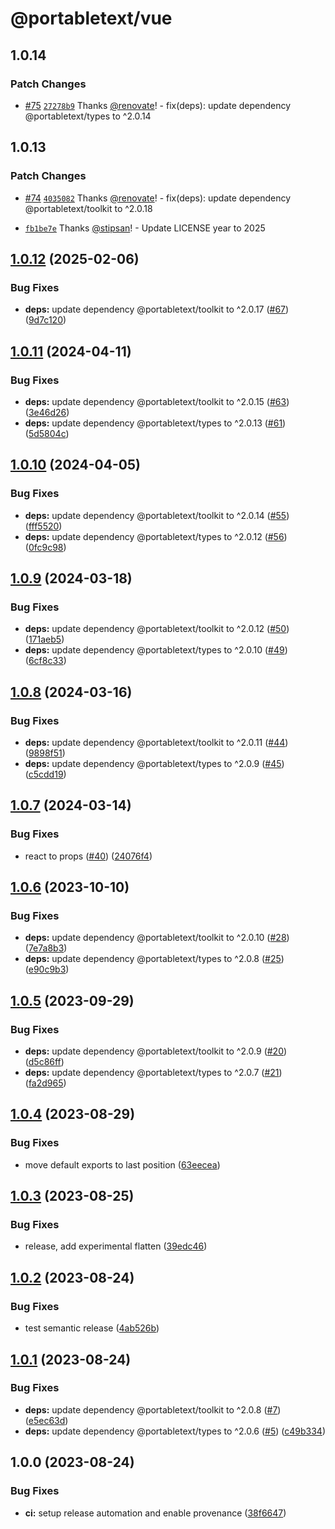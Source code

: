 # @portabletext/vue

## 1.0.14

### Patch Changes

- [#75](https://github.com/portabletext/vue-portabletext/pull/75) [`27278b9`](https://github.com/portabletext/vue-portabletext/commit/27278b9e43b222b775f9003892c2bfa14fbfac77) Thanks [@renovate](https://github.com/apps/renovate)! - fix(deps): update dependency @portabletext/types to ^2.0.14

## 1.0.13

### Patch Changes

- [#74](https://github.com/portabletext/vue-portabletext/pull/74) [`4035082`](https://github.com/portabletext/vue-portabletext/commit/40350829c25c55ea510da108e43565a4d590c139) Thanks [@renovate](https://github.com/apps/renovate)! - fix(deps): update dependency @portabletext/toolkit to ^2.0.18

- [`fb1be7e`](https://github.com/portabletext/vue-portabletext/commit/fb1be7e27eb46076a5aae1b9f0a28cf21b8c7010) Thanks [@stipsan](https://github.com/stipsan)! - Update LICENSE year to 2025

## [1.0.12](https://github.com/portabletext/vue-portabletext/compare/v1.0.11...v1.0.12) (2025-02-06)

### Bug Fixes

- **deps:** update dependency @portabletext/toolkit to ^2.0.17 ([#67](https://github.com/portabletext/vue-portabletext/issues/67)) ([9d7c120](https://github.com/portabletext/vue-portabletext/commit/9d7c120e655382dc257fafe6b4ebc853ad41881f))

## [1.0.11](https://github.com/portabletext/vue-portabletext/compare/v1.0.10...v1.0.11) (2024-04-11)

### Bug Fixes

- **deps:** update dependency @portabletext/toolkit to ^2.0.15 ([#63](https://github.com/portabletext/vue-portabletext/issues/63)) ([3e46d26](https://github.com/portabletext/vue-portabletext/commit/3e46d261832a04e5f7caf3abb6cbfcf46425ae2d))
- **deps:** update dependency @portabletext/types to ^2.0.13 ([#61](https://github.com/portabletext/vue-portabletext/issues/61)) ([5d5804c](https://github.com/portabletext/vue-portabletext/commit/5d5804c5968d3ef52c29ef75c4f9f4afbc4da17f))

## [1.0.10](https://github.com/portabletext/vue-portabletext/compare/v1.0.9...v1.0.10) (2024-04-05)

### Bug Fixes

- **deps:** update dependency @portabletext/toolkit to ^2.0.14 ([#55](https://github.com/portabletext/vue-portabletext/issues/55)) ([fff5520](https://github.com/portabletext/vue-portabletext/commit/fff5520ef65e70521732b462aad314ab4bfd4239))
- **deps:** update dependency @portabletext/types to ^2.0.12 ([#56](https://github.com/portabletext/vue-portabletext/issues/56)) ([0fc9c98](https://github.com/portabletext/vue-portabletext/commit/0fc9c989d0089ca430e8c54a2c75a9655f8a2d6a))

## [1.0.9](https://github.com/portabletext/vue-portabletext/compare/v1.0.8...v1.0.9) (2024-03-18)

### Bug Fixes

- **deps:** update dependency @portabletext/toolkit to ^2.0.12 ([#50](https://github.com/portabletext/vue-portabletext/issues/50)) ([171aeb5](https://github.com/portabletext/vue-portabletext/commit/171aeb544754169fd5fa323f033d33aec0eeed11))
- **deps:** update dependency @portabletext/types to ^2.0.10 ([#49](https://github.com/portabletext/vue-portabletext/issues/49)) ([6cf8c33](https://github.com/portabletext/vue-portabletext/commit/6cf8c3386fc69bc771726a63efdab4929a84a7b0))

## [1.0.8](https://github.com/portabletext/vue-portabletext/compare/v1.0.7...v1.0.8) (2024-03-16)

### Bug Fixes

- **deps:** update dependency @portabletext/toolkit to ^2.0.11 ([#44](https://github.com/portabletext/vue-portabletext/issues/44)) ([9898f51](https://github.com/portabletext/vue-portabletext/commit/9898f51cc8b8e910dbd2082a44bccaf0d71e2b10))
- **deps:** update dependency @portabletext/types to ^2.0.9 ([#45](https://github.com/portabletext/vue-portabletext/issues/45)) ([c5cdd19](https://github.com/portabletext/vue-portabletext/commit/c5cdd1993caa87db7757266f983437876185e1f2))

## [1.0.7](https://github.com/portabletext/vue-portabletext/compare/v1.0.6...v1.0.7) (2024-03-14)

### Bug Fixes

- react to props ([#40](https://github.com/portabletext/vue-portabletext/issues/40)) ([24076f4](https://github.com/portabletext/vue-portabletext/commit/24076f4d6e758ba224ed62e9de6b32ab88efa74a))

## [1.0.6](https://github.com/portabletext/vue-portabletext/compare/v1.0.5...v1.0.6) (2023-10-10)

### Bug Fixes

- **deps:** update dependency @portabletext/toolkit to ^2.0.10 ([#28](https://github.com/portabletext/vue-portabletext/issues/28)) ([7e7a8b3](https://github.com/portabletext/vue-portabletext/commit/7e7a8b392e5a9376467fbb5206c5f91d5bca50b3))
- **deps:** update dependency @portabletext/types to ^2.0.8 ([#25](https://github.com/portabletext/vue-portabletext/issues/25)) ([e90c9b3](https://github.com/portabletext/vue-portabletext/commit/e90c9b3ade9477637d9548b757646a5333022c0e))

## [1.0.5](https://github.com/portabletext/vue-portabletext/compare/v1.0.4...v1.0.5) (2023-09-29)

### Bug Fixes

- **deps:** update dependency @portabletext/toolkit to ^2.0.9 ([#20](https://github.com/portabletext/vue-portabletext/issues/20)) ([d5c86ff](https://github.com/portabletext/vue-portabletext/commit/d5c86ffab2ca8e1a2aecdbf0229c6e819b250dbc))
- **deps:** update dependency @portabletext/types to ^2.0.7 ([#21](https://github.com/portabletext/vue-portabletext/issues/21)) ([fa2d965](https://github.com/portabletext/vue-portabletext/commit/fa2d96548b879eb0257d0fa4f820abd2f7f50890))

## [1.0.4](https://github.com/portabletext/vue-portabletext/compare/v1.0.3...v1.0.4) (2023-08-29)

### Bug Fixes

- move default exports to last position ([63eecea](https://github.com/portabletext/vue-portabletext/commit/63eeceabbc68506fdd889f01d6242875f275e965))

## [1.0.3](https://github.com/portabletext/vue-portabletext/compare/v1.0.2...v1.0.3) (2023-08-25)

### Bug Fixes

- release, add experimental flatten ([39edc46](https://github.com/portabletext/vue-portabletext/commit/39edc4666bd397ccaa68224705e76f6eb1547745))

## [1.0.2](https://github.com/portabletext/vue-portabletext/compare/v1.0.1...v1.0.2) (2023-08-24)

### Bug Fixes

- test semantic release ([4ab526b](https://github.com/portabletext/vue-portabletext/commit/4ab526b11345fa20849c75c2cbf4155148aa3e3e))

## [1.0.1](https://github.com/portabletext/vue-portabletext/compare/v1.0.0...v1.0.1) (2023-08-24)

### Bug Fixes

- **deps:** update dependency @portabletext/toolkit to ^2.0.8 ([#7](https://github.com/portabletext/vue-portabletext/issues/7)) ([e5ec63d](https://github.com/portabletext/vue-portabletext/commit/e5ec63d989909727cc7690d06fea668e00ee63d8))
- **deps:** update dependency @portabletext/types to ^2.0.6 ([#5](https://github.com/portabletext/vue-portabletext/issues/5)) ([c49b334](https://github.com/portabletext/vue-portabletext/commit/c49b3348db24a85a0dc2ccb420e3dd150667aa48))

## 1.0.0 (2023-08-24)

### Bug Fixes

- **ci:** setup release automation and enable provenance ([38f6647](https://github.com/portabletext/vue-portabletext/commit/38f66478336b2542278eb3b66536a0ca508b22e8))
